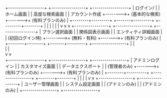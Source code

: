 +------------------+         +-----------------+        +------------------+
|    ログイン/     |         |     ホーム画面    |        |   高度な検索画面   |
|   アカウント作成  +-------->+ (基本的な検索)   +------->+  (有料プランのみ)  |
+--------+---------+         +-------+---------+        +---------+--------+
         |                           |                          |
         |                           |                          |
         v                           v                          v
+-----------------+         +-----------------+        +-----------------+
|   プラン選択画面  |         |   関係図表示画面   |        | エンティティ詳細画面 |
| (初回ログイン時) +-------->+   (無料・有料)   +------->+   (有料プランのみ)  |
+--------+--------+         +-------+---------+        +-----------------+
         |                           |                         
         |                           |                         
         v                           v                         
+------------------+        +-----------------+        +-----------------+
|   アドミンログイン |        |  カスタマイズ画面  |        | データエクスポート  |
|     (管理者のみ)   +------->+  (有料プランのみ)  +------->+  (有料プランのみ)  |
+--------+----------+        +-----------------+        +--------+--------+
         |                                                               |
         |                                                               |
         v                                                               v
+-----------------+                                             +-----------------+
|  ユーザー管理画面  |                                             |   システム設定画面   |
|   (アドミンのみ)   |                                             |   (アドミンのみ)    |
+-----------------+                                             +-----------------+
```



